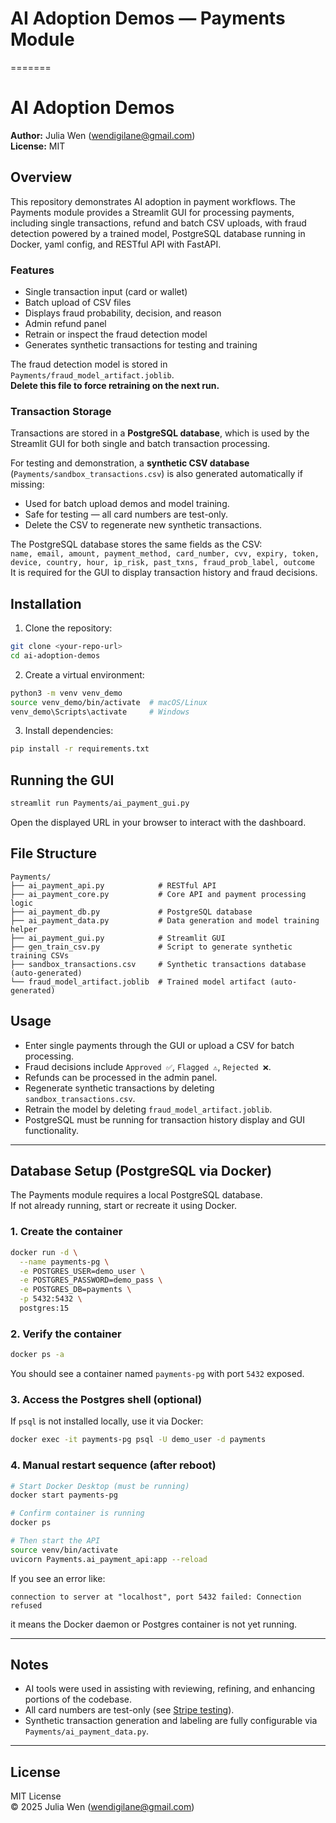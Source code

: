 # AI Adoption Demos — Payments Module
=======

# AI Adoption Demos

**Author:** Julia Wen (wendigilane@gmail.com)  
**License:** MIT

## Overview
This repository demonstrates AI adoption in payment workflows. The Payments module provides a Streamlit GUI for processing payments, including single transactions, refund and batch CSV uploads, with fraud detection powered by a trained model, PostgreSQL database running in Docker, yaml config, and RESTful API with FastAPI.

### Features
- Single transaction input (card or wallet)
- Batch upload of CSV files
- Displays fraud probability, decision, and reason
- Admin refund panel
- Retrain or inspect the fraud detection model
- Generates synthetic transactions for testing and training

The fraud detection model is stored in `Payments/fraud_model_artifact.joblib`.  
**Delete this file to force retraining on the next run.**  

### Transaction Storage

Transactions are stored in a **PostgreSQL database**, which is used by the Streamlit GUI for both single and batch transaction processing.  

For testing and demonstration, a **synthetic CSV database** (`Payments/sandbox_transactions.csv`) is also generated automatically if missing:  
- Used for batch upload demos and model training.  
- Safe for testing — all card numbers are test-only.  
- Delete the CSV to regenerate new synthetic transactions.

The PostgreSQL database stores the same fields as the CSV:  
`name, email, amount, payment_method, card_number, cvv, expiry, token, device, country, hour, ip_risk, past_txns, fraud_prob_label, outcome`  
It is required for the GUI to display transaction history and fraud decisions.

## Installation
1. Clone the repository:
```bash
git clone <your-repo-url>
cd ai-adoption-demos
```
2. Create a virtual environment:
```bash
python3 -m venv venv_demo
source venv_demo/bin/activate  # macOS/Linux
venv_demo\Scripts\activate     # Windows
```
3. Install dependencies:
```bash
pip install -r requirements.txt
```

## Running the GUI
```bash
streamlit run Payments/ai_payment_gui.py
```

Open the displayed URL in your browser to interact with the dashboard.

## File Structure
```
Payments/
├── ai_payment_api.py            # RESTful API
├── ai_payment_core.py           # Core API and payment processing logic
├── ai_payment_db.py             # PostgreSQL database
├── ai_payment_data.py           # Data generation and model training helper
├── ai_payment_gui.py            # Streamlit GUI
├── gen_train_csv.py             # Script to generate synthetic training CSVs
├── sandbox_transactions.csv     # Synthetic transactions database (auto-generated)
└── fraud_model_artifact.joblib  # Trained model artifact (auto-generated)
```

## Usage
- Enter single payments through the GUI or upload a CSV for batch processing.
- Fraud decisions include `Approved ✅`, `Flagged ⚠️`, `Rejected ❌`.
- Refunds can be processed in the admin panel.
- Regenerate synthetic transactions by deleting `sandbox_transactions.csv`.
- Retrain the model by deleting `fraud_model_artifact.joblib`.
- PostgreSQL must be running for transaction history display and GUI functionality.

---

## Database Setup (PostgreSQL via Docker)

The Payments module requires a local PostgreSQL database.  
If not already running, start or recreate it using Docker.

### 1. Create the container
```bash
docker run -d \
  --name payments-pg \
  -e POSTGRES_USER=demo_user \
  -e POSTGRES_PASSWORD=demo_pass \
  -e POSTGRES_DB=payments \
  -p 5432:5432 \
  postgres:15
```

### 2. Verify the container
```bash
docker ps -a
```
You should see a container named `payments-pg` with port `5432` exposed.

### 3. Access the Postgres shell (optional)
If `psql` is not installed locally, use it via Docker:
```bash
docker exec -it payments-pg psql -U demo_user -d payments
```

### 4. Manual restart sequence (after reboot)
```bash
# Start Docker Desktop (must be running)
docker start payments-pg

# Confirm container is running
docker ps

# Then start the API
source venv/bin/activate
uvicorn Payments.ai_payment_api:app --reload
```

If you see an error like:
```
connection to server at "localhost", port 5432 failed: Connection refused
```
it means the Docker daemon or Postgres container is not yet running.

---

## Notes
- AI tools were used in assisting with reviewing, refining, and enhancing portions of the codebase.
- All card numbers are test-only (see [Stripe testing](https://stripe.com/docs/testing)).
- Synthetic transaction generation and labeling are fully configurable via `Payments/ai_payment_data.py`.

---

## License
MIT License  
© 2025 Julia Wen (wendigilane@gmail.com)

